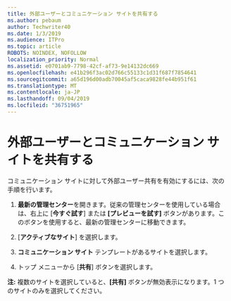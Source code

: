 ```yaml
---
title: 外部ユーザーとコミュニケーション サイトを共有する
ms.author: pebaum
author: Techwriter40
ms.date: 1/3/2019
ms.audience: ITPro
ms.topic: article
ROBOTS: NOINDEX, NOFOLLOW
localization_priority: Normal
ms.assetid: e0701ab9-7798-42cf-af73-9e14132dc669
ms.openlocfilehash: e41b296f3ac02d766c55133c1d31f687f7854641
ms.sourcegitcommit: a65d196d00adb70045af5caca9828fe44b951f61
ms.translationtype: MT
ms.contentlocale: ja-JP
ms.lasthandoff: 09/04/2019
ms.locfileid: "36751965"
---
```

# <a name="share-a-communication-site-with-external-users"></a>外部ユーザーとコミュニケーション サイトを共有する

コミュニケーション サイトに対して外部ユーザー共有を有効にするには、次の手順を行います。 
  
1. **最新の管理センター**を開きます。従来の管理センターを使用している場合は、右上に [**今すぐ試す**] または **[プレビューを試す]** ボタンがあります。このボタンを使用すると、最新の管理センターに移動できます。 
  
2. [**アクティブなサイト**] を選択します。
  
3. **コミュニケーション サイト** テンプレートがあるサイトを選択します。 
  
4. トップ メニューから [**共有**] ボタンを選択します。 
  
 **注:** 複数のサイトを選択していると、**[共有]** ボタンが無効表示になります。1 つのサイトのみを選択してください。 
  

